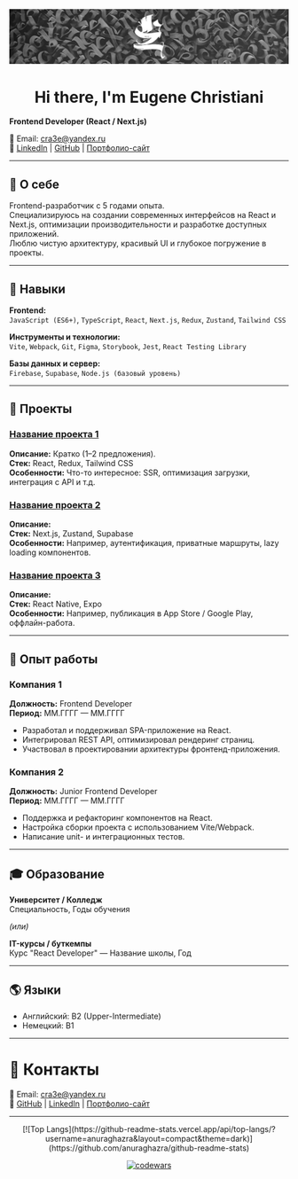 
<center><img src="https://github.com/cra3e/cra3e/blob/main/assets/header.jpg"/></center>

<h1 align="center">Hi there, I'm Eugene Christiani</h1>

**Frontend Developer (React / Next.js)**  

📧 Email: cra3e@yandex.ru  
🔗 [LinkedIn](#) | [GitHub](#) | [Портфолио-сайт](#)

---

## 📝 О себе
Frontend-разработчик с 5 годами опыта.  
Специализируюсь на создании современных интерфейсов на React и Next.js, оптимизации производительности и разработке доступных приложений.  
Люблю чистую архитектуру, красивый UI и глубокое погружение в проекты.

---

## 🚀 Навыки

**Frontend:**  
`JavaScript (ES6+)`, `TypeScript`, `React`, `Next.js`, `Redux`, `Zustand`, `Tailwind CSS`

**Инструменты и технологии:**  
`Vite`, `Webpack`, `Git`, `Figma`, `Storybook`, `Jest`, `React Testing Library`

**Базы данных и сервер:**  
`Firebase`, `Supabase`, `Node.js (базовый уровень)`

---

## 🧩 Проекты

### [Название проекта 1](#)
**Описание:** Кратко (1–2 предложения).  
**Стек:** React, Redux, Tailwind CSS  
**Особенности:** Что-то интересное: SSR, оптимизация загрузки, интеграция с API и т.д.

### [Название проекта 2](#)
**Описание:**  
**Стек:** Next.js, Zustand, Supabase  
**Особенности:** Например, аутентификация, приватные маршруты, lazy loading компонентов.

### [Название проекта 3](#)
**Описание:**  
**Стек:** React Native, Expo  
**Особенности:** Например, публикация в App Store / Google Play, оффлайн-работа.

---

## 🧰 Опыт работы

### Компания 1  
**Должность:** Frontend Developer  
**Период:** ММ.ГГГГ — ММ.ГГГГ  
- Разработал и поддерживал SPA-приложение на React.
- Интегрировал REST API, оптимизировал рендеринг страниц.
- Участвовал в проектировании архитектуры фронтенд-приложения.

### Компания 2  
**Должность:** Junior Frontend Developer  
**Период:** ММ.ГГГГ — ММ.ГГГГ  
- Поддержка и рефакторинг компонентов на React.
- Настройка сборки проекта с использованием Vite/Webpack.
- Написание unit- и интеграционных тестов.

---

## 🎓 Образование

**Университет / Колледж**  
Специальность, Годы обучения

_(или)_  

**IT-курсы / буткемпы**  
Курс "React Developer" — Название школы, Год

---

## 🌎 Языки
- Английский: B2 (Upper-Intermediate)
- Немецкий: B1

---

# 📢 Контакты
📧 Email: cra3e@yandex.ru  
🔗 [GitHub](#) | [LinkedIn](#) | [Портфолио-сайт](#)

---
<center>
[![Top Langs](https://github-readme-stats.vercel.app/api/top-langs/?username=anuraghazra&layout=compact&theme=dark)](https://github.com/anuraghazra/github-readme-stats)

[![codewars](https://www.codewars.com/users/cra3e/badges/large)](https://www.codewars.com/users/cra3e)   
</center>

